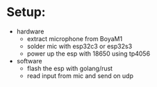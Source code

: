 # Setup:

- hardware
    - extract microphone from BoyaM1
    - solder mic with esp32c3 or esp32s3
    - power up the esp with 18650 using tp4056
- software
    - flash the esp with golang/rust
    - read input from mic and send on udp
